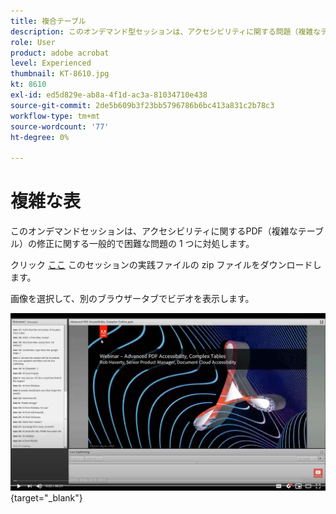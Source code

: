 ```yaml
---
title: 複合テーブル
description: このオンデマンド型セッションは、アクセシビリティに関する問題（複雑なテーブルなど）を修正する際にPDFが直面する一般的で困難な問題の 1 つに対処します
role: User
product: adobe acrobat
level: Experienced
thumbnail: KT-8610.jpg
kt: 8610
exl-id: ed5d829e-ab8a-4f1d-ac3a-81034710e438
source-git-commit: 2de5b609b3f23bb5796786b6bc413a831c2b78c3
workflow-type: tm+mt
source-wordcount: '77'
ht-degree: 0%

---
```


# 複雑な表

このオンデマンドセッションは、アクセシビリティに関するPDF（複雑なテーブル）の修正に関する一般的で困難な問題の 1 つに対処します。

クリック [ここ](../assets/accessibilitysession3.zip) このセッションの実践ファイルの zip ファイルをダウンロードします。

画像を選択して、別のブラウザータブでビデオを表示します。

[![セッション 3 のビデオ](../assets/Accessibilitysession3_YT.png)](https://youtu.be/kcM_jyHGd6Y){target=&quot;_blank&quot;}
